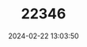 ---
title: "22346"
category: "Tropidophoxinellus spartiaticus"
draft: false
date: 2024-02-22 13:03:50
languages:
  Greek, Modern (1453-): ["Χρυσή μενίδα"]
  English: ["Spartian Minnowroach"]
---